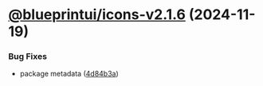 # [@blueprintui/icons-v2.1.6](https://github.com/blueprintui/blueprintui/compare/@blueprintui/icons-v2.1.5...@blueprintui/icons-v2.1.6) (2024-11-19)


### Bug Fixes

* package metadata ([4d84b3a](https://github.com/blueprintui/blueprintui/commit/4d84b3a717074c70f0d7816efee57f4381e90d4a))
